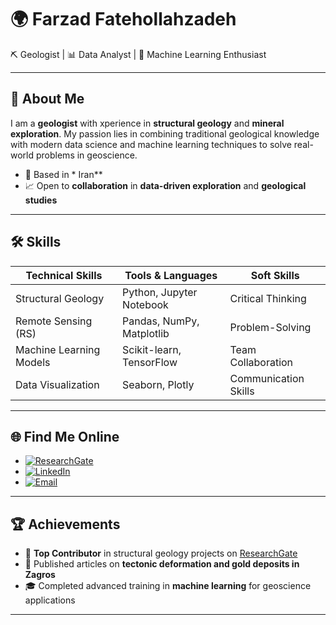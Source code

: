 # 🌍 Farzad Fatehollahzadeh  
⛏️ Geologist | 📊 Data Analyst | 🤖 Machine Learning Enthusiast  

---

## 🧭 About Me  
I am a **geologist** with xperience in **structural geology** and **mineral exploration**. My passion lies in combining traditional geological knowledge with modern data science and machine learning techniques to solve real-world problems in geoscience.  

- 📍 Based in * Iran**   
- 📈 Open to **collaboration** in **data-driven exploration** and **geological studies**  

---

## 🛠️ Skills  

| **Technical Skills**     | **Tools & Languages**       | **Soft Skills**        |
|---------------------------|-----------------------------|-------------------------|
| Structural Geology        | Python, Jupyter Notebook   | Critical Thinking       |
| Remote Sensing (RS)       | Pandas, NumPy, Matplotlib  | Problem-Solving         |
| Machine Learning Models   | Scikit-learn, TensorFlow   | Team Collaboration      |
| Data Visualization        | Seaborn, Plotly            | Communication Skills    |

---

## 🌐 Find Me Online  

- [![ResearchGate](https://img.shields.io/badge/ResearchGate-Profile-green?style=flat-square&logo=researchgate)](https://www.researchgate.net/Farzad-Fathollahzadeh)  
- [![LinkedIn](https://img.shields.io/badge/LinkedIn-Connect-blue?style=flat-square&logo=linkedin)](https://www.linkedin.com/in/farzad-fathollahzadeh-b3a6a1165)  
- [![Email](https://img.shields.io/badge/Email-Contact-red?style=flat-square&logo=gmail)](mailto:your-email@example.com)  

---

## 🏆 Achievements  
- 🥇 **Top Contributor** in structural geology projects on [ResearchGate](https://www.researchgate.net/Farzad-Fathollahzadeh)  
- 📜 Published articles on **tectonic deformation and gold deposits in Zagros**  
- 🎓 Completed advanced training in **machine learning** for geoscience applications  

---



